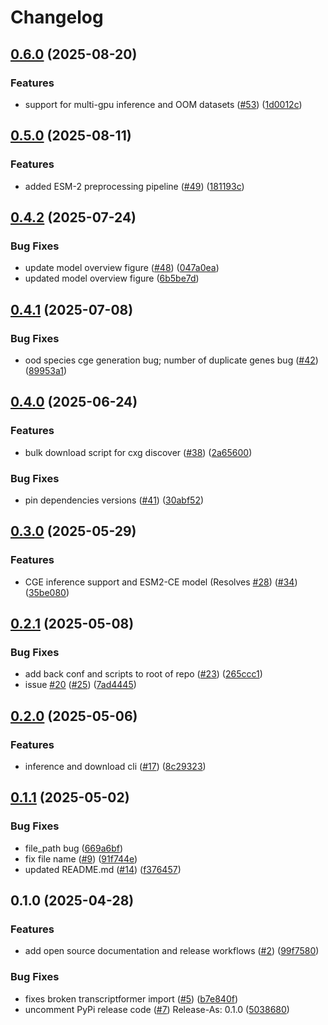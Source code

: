 # Changelog

## [0.6.0](https://github.com/czi-ai/transcriptformer/compare/v0.5.0...v0.6.0) (2025-08-20)


### Features

* support for multi-gpu inference and OOM datasets ([#53](https://github.com/czi-ai/transcriptformer/issues/53)) ([1d0012c](https://github.com/czi-ai/transcriptformer/commit/1d0012caa7eb3e1dc5ecef607e3f47a3d56fc04e))

## [0.5.0](https://github.com/czi-ai/transcriptformer/compare/v0.4.2...v0.5.0) (2025-08-11)


### Features

* added ESM-2 preprocessing pipeline ([#49](https://github.com/czi-ai/transcriptformer/issues/49)) ([181193c](https://github.com/czi-ai/transcriptformer/commit/181193c13ad71bffeb7f82d01336760bfbd01ee8))

## [0.4.2](https://github.com/czi-ai/transcriptformer/compare/v0.4.1...v0.4.2) (2025-07-24)


### Bug Fixes

* update model overview figure ([#48](https://github.com/czi-ai/transcriptformer/issues/48)) ([047a0ea](https://github.com/czi-ai/transcriptformer/commit/047a0eab65d5feedb079c30ede4ad06cd720593f))
* updated model overview figure ([6b5be7d](https://github.com/czi-ai/transcriptformer/commit/6b5be7d6b04dcda41295c9e7c82c6d7a1b8cd959))

## [0.4.1](https://github.com/czi-ai/transcriptformer/compare/v0.4.0...v0.4.1) (2025-07-08)


### Bug Fixes

* ood species cge generation bug; number of duplicate genes bug  ([#42](https://github.com/czi-ai/transcriptformer/issues/42)) ([89953a1](https://github.com/czi-ai/transcriptformer/commit/89953a14cce737ac18239125d1a5cfecd913916c))

## [0.4.0](https://github.com/czi-ai/transcriptformer/compare/v0.3.0...v0.4.0) (2025-06-24)


### Features

* bulk download script for cxg discover ([#38](https://github.com/czi-ai/transcriptformer/issues/38)) ([2a65600](https://github.com/czi-ai/transcriptformer/commit/2a6560050fab579877565fa4480771485dd33a68))


### Bug Fixes

* pin dependencies versions ([#41](https://github.com/czi-ai/transcriptformer/issues/41)) ([30abf52](https://github.com/czi-ai/transcriptformer/commit/30abf52be08caba54a13aa0c7939667abbe883c3))

## [0.3.0](https://github.com/czi-ai/transcriptformer/compare/v0.2.1...v0.3.0) (2025-05-29)


### Features

* CGE inference support and ESM2-CE model (Resolves [#28](https://github.com/czi-ai/transcriptformer/issues/28)) ([#34](https://github.com/czi-ai/transcriptformer/issues/34)) ([35be080](https://github.com/czi-ai/transcriptformer/commit/35be0805b452d914acdf18bd43694356e92d58c4))

## [0.2.1](https://github.com/czi-ai/transcriptformer/compare/v0.2.0...v0.2.1) (2025-05-08)


### Bug Fixes

* add back conf and scripts to root of repo ([#23](https://github.com/czi-ai/transcriptformer/issues/23)) ([265ccc1](https://github.com/czi-ai/transcriptformer/commit/265ccc1eac4d01b533723912f75aa143e289d657))
* issue [#20](https://github.com/czi-ai/transcriptformer/issues/20) ([#25](https://github.com/czi-ai/transcriptformer/issues/25)) ([7ad4445](https://github.com/czi-ai/transcriptformer/commit/7ad4445bfe916bc9f3a323b4fb90fd5a807b199a))

## [0.2.0](https://github.com/czi-ai/transcriptformer/compare/v0.1.1...v0.2.0) (2025-05-06)


### Features

* inference and download cli ([#17](https://github.com/czi-ai/transcriptformer/issues/17)) ([8c29323](https://github.com/czi-ai/transcriptformer/commit/8c2932313dcdd47d6bc1480590640ce9d97d2b5d))

## [0.1.1](https://github.com/czi-ai/transcriptformer/compare/v0.1.0...v0.1.1) (2025-05-02)


### Bug Fixes

* file_path bug ([669a6bf](https://github.com/czi-ai/transcriptformer/commit/669a6bf1a92d6010d1ca0cfae80e89ec9cc9dbff))
* fix file name ([#9](https://github.com/czi-ai/transcriptformer/issues/9)) ([91f744e](https://github.com/czi-ai/transcriptformer/commit/91f744e764d20feb5c5011a43f13f7f342ef7ec7))
* updated README.md ([#14](https://github.com/czi-ai/transcriptformer/issues/14)) ([f376457](https://github.com/czi-ai/transcriptformer/commit/f376457ab012ac033b39ad59118176286611728f))

## 0.1.0 (2025-04-28)


### Features

* add open source documentation and release workflows ([#2](https://github.com/czi-ai/transcriptformer/issues/2)) ([99f7580](https://github.com/czi-ai/transcriptformer/commit/99f7580e132cbc595ecf89661d7f6c4f4c0c4f83))


### Bug Fixes

* fixes broken transcriptformer import ([#5](https://github.com/czi-ai/transcriptformer/issues/5)) ([b7e840f](https://github.com/czi-ai/transcriptformer/commit/b7e840f6d3413bc0325e5691e116f5fce0d9806a))
* uncomment PyPi release code ([#7](https://github.com/czi-ai/transcriptformer/issues/7)) Release-As: 0.1.0 ([5038680](https://github.com/czi-ai/transcriptformer/commit/503868017b0f05921d22f0cb65de84694c5e9468))
